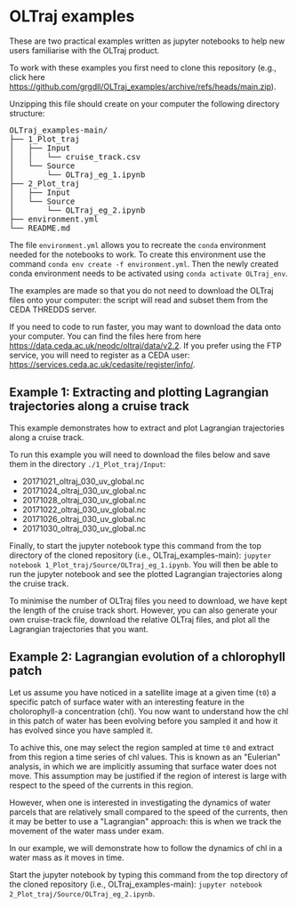 # OLTraj examples
These are two practical examples written as jupyter notebooks to help new users familiarise with the OLTraj product.

To work with these examples you first need to clone this repository (e.g., click here https://github.com/grgdll/OLTraj_examples/archive/refs/heads/main.zip).

Unzipping this file should create on your computer the following directory structure:
<pre>
OLTraj_examples-main/              
├── 1_Plot_traj             
│   ├── Input               
│   │   └── cruise_track.csv   
│   └── Source            
│       └── OLTraj_eg_1.ipynb 
├── 2_Plot_traj              
│   ├── Input                 
│   └── Source             
│       └── OLTraj_eg_2.ipynb
├── environment.yml          
└── README.md                
</pre>

The file `environment.yml` allows you to recreate the `conda` environment needed for the notebooks to work. To create this environment use the command `conda env create -f environment.yml`. Then the newly created conda environment needs to be activated using `conda activate OLTraj_env`.

The examples are made so that you do not need to download the OLTraj files onto your computer: the script will read and subset them from the CEDA THREDDS server.

If you need to code to run faster, you may want to download the data onto your computer. You can find the files here from here https://data.ceda.ac.uk/neodc/oltraj/data/v2.2.
If you prefer using the FTP service, you will need to register as a CEDA user: https://services.ceda.ac.uk/cedasite/register/info/.

## Example 1: Extracting and plotting Lagrangian trajectories along a cruise track
This example demonstrates how to extract and plot Lagrangian trajectories along a cruise track.

To run this example you will need to download the files below and save them in the directory `./1_Plot_traj/Input`:
* 20171021_oltraj_030_uv_global.nc  
* 20171024_oltraj_030_uv_global.nc  
* 20171028_oltraj_030_uv_global.nc
* 20171022_oltraj_030_uv_global.nc
* 20171026_oltraj_030_uv_global.nc
* 20171030_oltraj_030_uv_global.nc 

Finally, to start the jupyter notebook type this command from the top directory of the cloned repository (i.e., OLTraj_examples-main): `jupyter notebook 1_Plot_traj/Source/OLTraj_eg_1.ipynb`.
You will then be able to run the jupyter notebook and see the plotted Lagrangian trajectories along the cruise track.

To minimise the number of OLTraj files you need to download, we have kept the length of the cruise track short. However, you can also generate your own cruise-track file, download the relative OLTraj files, and plot all the Lagrangian trajectories that you want.


## Example 2: Lagrangian evolution of a chlorophyll patch
Let us assume you have noticed in a satellite image at a given time (`t0`) a specific patch of surface water with an interesting feature in the cholorophyll-a concentration (chl). You now want to understand how the chl in this patch of water has been evolving before you sampled it and how it has evolved since you have sampled it. 

To achive this, one may select the region sampled at time `t0` and extract from this region a time series of chl values. This is known as an "Eulerian" analysis, in which we are implicitly assuming that surface water does not move. This assumption may be justified if the region of interest is large with respect to the speed of the currents in this region. 

However, when one is interested in investigating the dynamics of water parcels that are relatively small compared to the speed of the currents, then it may be better to use a "Lagrangian" approach: this is when we track the movement of the water mass under exam.

In our example, we will demonstrate how to follow the dynamics of chl in a water mass as it moves in time. 

Start the jupyter notebook by typing this command from the top directory of the cloned repository (i.e., OLTraj_examples-main): `jupyter notebook 2_Plot_traj/Source/OLTraj_eg_2.ipynb`.

